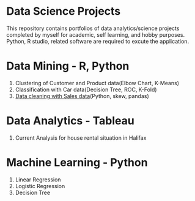 # Data Science Projects
This repository contains portfolios of data analytics/science projects completed by myself for academic, self learning, and hobby purposes. Python, R studio, related software are required to excute the application.


# Data Mining - R, Python
1. Clustering of Customer and Product data(Elbow Chart, K-Means)
2. Classification with Car data(Decision Tree, ROC, K-Fold)
3. [Data cleaning with Sales data](https://github.com/shinn1726/data-science-project/blob/main/datacleaning-sales/datacleaning_sales.ipynb)(Python, skew, pandas)

# Data Analytics - Tableau
1. Current Analysis for house rental situation in Halifax

# Machine Learning - Python
1. Linear Regression
2. Logistic Regression
3. Decision Tree
